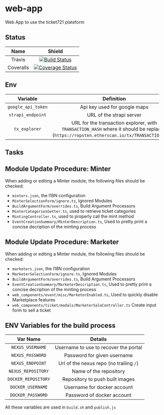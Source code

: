 # web-app
Web App to use the ticket721 plateform

## Status

| Name | Shield |
| :---: | :----: |
| Travis | [![Build Status](https://travis-ci.org/ticket721/web-app.svg?branch=develop)](https://travis-ci.org/ticket721/web-app) |
| Coveralls | [![Coverage Status](https://coveralls.io/repos/github/ticket721/web-app/badge.svg?branch=develop)](https://coveralls.io/github/ticket721/web-app?branch=develop) |

## Env

| Variable | Definition |
| :------: | :--------: |
| `google_api_token` | Api key used for google maps |
| `strapi_endpoint` | URL of the strapi server |
| `tx_explorer` | URL for the transaction explorer, with `TRANSACTION_HASH` where it should be replaced (`https://ropsten.etherscan.io/tx/TRANSACTION_HASH`)|

## Tasks

## Module Update Procedure: Minter

When adding or editing a Minter module, the following files should be checked:

* `minters.json`, the I18N configuration
* `MinterSelectionForm/ignore.ts`, Ignored Modules
* `BuildArgumentForm/overrides.ts`, Build Argument Processors
* `MinterCategoriesGetter.ts`, used to retrieve ticket categories
* `MintingController.ts`, used to properly call the mint method
* `EventCreationSummary/MinterDescription.ts`, Used to pretty print a concise decription of the minting process

## Module Update Procedure: Marketer

When adding or editing a Minter module, the following files should be checked:

* `marketers.json`, the I18N configuration
* `MarketerSelectionForm/ignore.ts`, Ignored Modules
* `BuildArgumentForm/overrides.ts`, Build Argument Processors
* `EventCreationSummary/MarketerDescription.ts`, Used to pretty print a concise decription of the minting process
* `web_components/event/misc/MarketerEnabled.ts`, Used to quickly disable Marketplace features
* `web_components/ticket/modals/MarketerSaleController.ts` Create input form to sell a ticket

## ENV Variables for the build process

| Var Name | Details |
| :---:    | :---:   |
| `NEXUS_USERNAME` | Username to use to recover the portal |
| `NEXUS_PASSWORD` | Password for given username |
| `NEXUS_ENDPOINT` | Url of the nexus repo (no trailing `/`) |
| `NEXUS_REPOSITORY` | Name of the repository |
| `DOCKER_REPOSITORY` | Repository to push built images |
| `DOCKER_USERNAME` | Username for docker account |
| `DOCKER_PASSWORD` | Password of docker account |

All these variables are used in `build.sh` and `publish.js`
